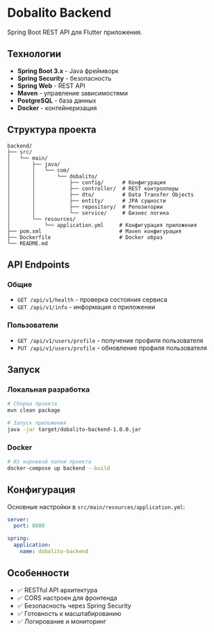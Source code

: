 # Dobalito Backend

Spring Boot REST API для Flutter приложения.

## Технологии

- **Spring Boot 3.x** - Java фреймворк
- **Spring Security** - безопасность
- **Spring Web** - REST API
- **Maven** - управление зависимостями
- **PostgreSQL** - база данных
- **Docker** - контейнеризация

## Структура проекта

```
backend/
├── src/
│   └── main/
│       ├── java/
│       │   └── com/
│       │       └── dobalito/
│       │           ├── config/      # Конфигурация
│       │           ├── controller/  # REST контроллеры
│       │           ├── dto/         # Data Transfer Objects
│       │           ├── entity/      # JPA сущности
│       │           ├── repository/  # Репозитории
│       │           └── service/     # Бизнес логика
│       └── resources/
│           └── application.yml     # Конфигурация приложения
├── pom.xml                         # Maven конфигурация
├── Dockerfile                      # Docker образ
└── README.md
```

## API Endpoints

### Общие
- `GET /api/v1/health` - проверка состояния сервиса
- `GET /api/v1/info` - информация о приложении

### Пользователи
- `GET /api/v1/users/profile` - получение профиля пользователя
- `PUT /api/v1/users/profile` - обновление профиля пользователя

## Запуск

### Локальная разработка

```bash
# Сборка проекта
mvn clean package

# Запуск приложения
java -jar target/dobalito-backend-1.0.0.jar
```

### Docker

```bash
# Из корневой папки проекта
docker-compose up backend --build
```

## Конфигурация

Основные настройки в `src/main/resources/application.yml`:

```yaml
server:
  port: 8080

spring:
  application:
    name: dobalito-backend
```

## Особенности

- ✅ RESTful API архитектура
- ✅ CORS настроен для фронтенда
- ✅ Безопасность через Spring Security
- ✅ Готовность к масштабированию
- ✅ Логирование и мониторинг
